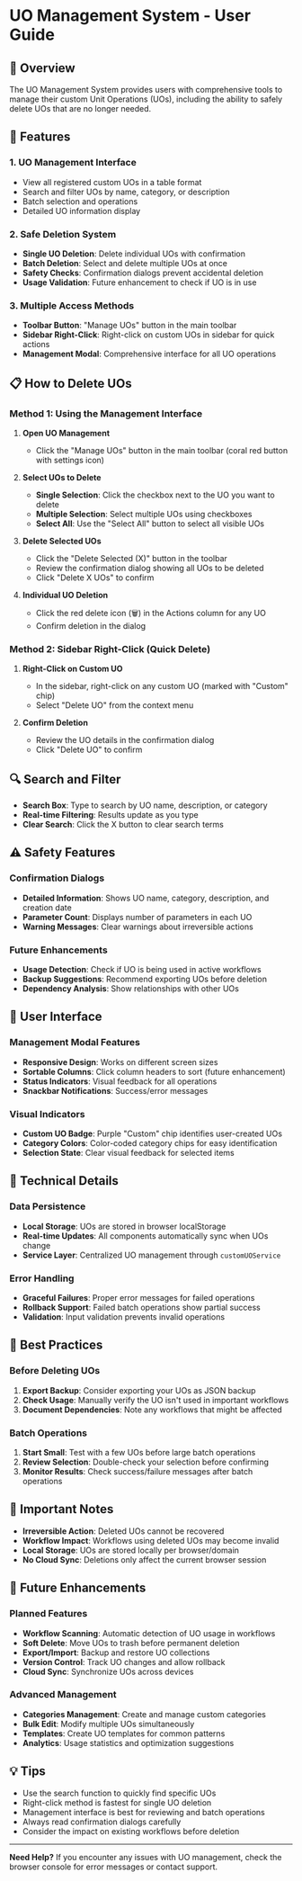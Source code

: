 # UO Management System - User Guide

## 🎯 Overview

The UO Management System provides users with comprehensive tools to manage their custom Unit Operations (UOs), including the ability to safely delete UOs that are no longer needed.

## 🚀 Features

### 1. **UO Management Interface**
- View all registered custom UOs in a table format
- Search and filter UOs by name, category, or description
- Batch selection and operations
- Detailed UO information display

### 2. **Safe Deletion System**
- **Single UO Deletion**: Delete individual UOs with confirmation
- **Batch Deletion**: Select and delete multiple UOs at once
- **Safety Checks**: Confirmation dialogs prevent accidental deletion
- **Usage Validation**: Future enhancement to check if UO is in use

### 3. **Multiple Access Methods**
- **Toolbar Button**: "Manage UOs" button in the main toolbar
- **Sidebar Right-Click**: Right-click on custom UOs in sidebar for quick actions
- **Management Modal**: Comprehensive interface for all UO operations

## 📋 How to Delete UOs

### Method 1: Using the Management Interface

1. **Open UO Management**
   - Click the "Manage UOs" button in the main toolbar (coral red button with settings icon)

2. **Select UOs to Delete**
   - **Single Selection**: Click the checkbox next to the UO you want to delete
   - **Multiple Selection**: Select multiple UOs using checkboxes
   - **Select All**: Use the "Select All" button to select all visible UOs

3. **Delete Selected UOs**
   - Click the "Delete Selected (X)" button in the toolbar
   - Review the confirmation dialog showing all UOs to be deleted
   - Click "Delete X UOs" to confirm

4. **Individual UO Deletion**
   - Click the red delete icon (🗑️) in the Actions column for any UO
   - Confirm deletion in the dialog

### Method 2: Sidebar Right-Click (Quick Delete)

1. **Right-Click on Custom UO**
   - In the sidebar, right-click on any custom UO (marked with "Custom" chip)
   - Select "Delete UO" from the context menu

2. **Confirm Deletion**
   - Review the UO details in the confirmation dialog
   - Click "Delete UO" to confirm

## 🔍 Search and Filter

- **Search Box**: Type to search by UO name, description, or category
- **Real-time Filtering**: Results update as you type
- **Clear Search**: Click the X button to clear search terms

## ⚠️ Safety Features

### Confirmation Dialogs
- **Detailed Information**: Shows UO name, category, description, and creation date
- **Parameter Count**: Displays number of parameters in each UO
- **Warning Messages**: Clear warnings about irreversible actions

### Future Enhancements
- **Usage Detection**: Check if UO is being used in active workflows
- **Backup Suggestions**: Recommend exporting UOs before deletion
- **Dependency Analysis**: Show relationships with other UOs

## 🎨 User Interface

### Management Modal Features
- **Responsive Design**: Works on different screen sizes
- **Sortable Columns**: Click column headers to sort (future enhancement)
- **Status Indicators**: Visual feedback for all operations
- **Snackbar Notifications**: Success/error messages

### Visual Indicators
- **Custom UO Badge**: Purple "Custom" chip identifies user-created UOs
- **Category Colors**: Color-coded category chips for easy identification
- **Selection State**: Clear visual feedback for selected items

## 🔧 Technical Details

### Data Persistence
- **Local Storage**: UOs are stored in browser localStorage
- **Real-time Updates**: All components automatically sync when UOs change
- **Service Layer**: Centralized UO management through `customUOService`

### Error Handling
- **Graceful Failures**: Proper error messages for failed operations
- **Rollback Support**: Failed batch operations show partial success
- **Validation**: Input validation prevents invalid operations

## 📝 Best Practices

### Before Deleting UOs
1. **Export Backup**: Consider exporting your UOs as JSON backup
2. **Check Usage**: Manually verify the UO isn't used in important workflows
3. **Document Dependencies**: Note any workflows that might be affected

### Batch Operations
1. **Start Small**: Test with a few UOs before large batch operations
2. **Review Selection**: Double-check your selection before confirming
3. **Monitor Results**: Check success/failure messages after batch operations

## 🚨 Important Notes

- **Irreversible Action**: Deleted UOs cannot be recovered
- **Workflow Impact**: Workflows using deleted UOs may become invalid
- **Local Storage**: UOs are stored locally per browser/domain
- **No Cloud Sync**: Deletions only affect the current browser session

## 🔮 Future Enhancements

### Planned Features
- **Workflow Scanning**: Automatic detection of UO usage in workflows
- **Soft Delete**: Move UOs to trash before permanent deletion
- **Export/Import**: Backup and restore UO collections
- **Version Control**: Track UO changes and allow rollback
- **Cloud Sync**: Synchronize UOs across devices

### Advanced Management
- **Categories Management**: Create and manage custom categories
- **Bulk Edit**: Modify multiple UOs simultaneously
- **Templates**: Create UO templates for common patterns
- **Analytics**: Usage statistics and optimization suggestions

## 💡 Tips

- Use the search function to quickly find specific UOs
- Right-click method is fastest for single UO deletion
- Management interface is best for reviewing and batch operations
- Always read confirmation dialogs carefully
- Consider the impact on existing workflows before deletion

---

**Need Help?** If you encounter any issues with UO management, check the browser console for error messages or contact support.
